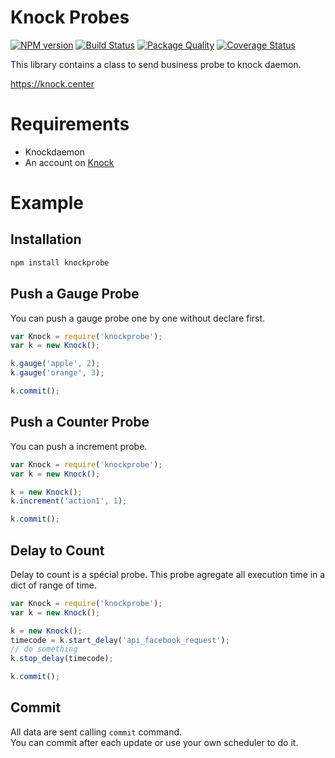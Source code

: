 Knock Probes
================

[![NPM version][npm-image]][npm-url] [![Build Status][travis-image]][travis-url] [![Package Quality][quality-image]][quality-url] [![Coverage Status][coverage-image]][coverage-url]


This library contains a class to send business probe to knock daemon.

https://knock.center

# Requirements

- Knockdaemon
- An account on [Knock](https://knock.center)


# Example

## Installation

```bash
npm install knockprobe
```

## Push a Gauge Probe
You can push a gauge probe one by one without declare first.

```javascript
var Knock = require('knockprobe'); 
var k = new Knock();

k.gauge('apple', 2);
k.gauge('orange', 3);

k.commit();
```

## Push a Counter Probe
You can push a increment probe.

```javascript
var Knock = require('knockprobe'); 
var k = new Knock();

k = new Knock();
k.increment('action1', 1);

k.commit();
```

## Delay to Count

Delay to count is a spécial probe. This probe agregate all execution time in a dict of range of time.

```javascript
var Knock = require('knockprobe'); 
var k = new Knock();

k = new Knock();
timecode = k.start_delay('api_facebook_request');
// do something
k.stop_delay(timecode);

k.commit();
```

## Commit

All data are sent calling `commit` command.  
You can commit after each update or use your own scheduler to do it. 


[npm-url]: https://npmjs.org/package/knockprobe
[npm-image]: https://badge.fury.io/js/knockprobe.svg

[travis-url]: http://travis-ci.org/jbdemonte/knockbusinessnode
[travis-image]: https://secure.travis-ci.org/jbdemonte/knockbusinessnode.png?branch=master

[coverage-url]: https://coveralls.io/github/jbdemonte/knockbusinessnode?branch=master
[coverage-image]: https://coveralls.io/repos/jbdemonte/knockbusinessnode/badge.svg?branch=master&service=github

[quality-url]: http://packagequality.com/#?package=knockprobe
[quality-image]: http://npm.packagequality.com/shield/knockprobe.svg